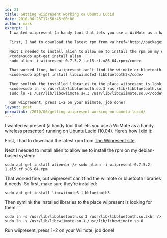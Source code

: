 ```yaml
---
id: 21
title: Getting wiipresent working on Ubuntu Lucid
date: 2010-06-23T17:50:45+00:00
author: mark
excerpt: |
  I wanted wiipresent (a handy tool that lets you use a WiiMote as a handy wireless presenter) running on Ubuntu Lucid (10.04). Here's how I did it:
  
  First, I had to download the latest rpm from <a href="http://packages.sw.be/wiipresent/">The Wiipresent site</a>.
  
  Next I needed to install alien to allow me to install the rpm on my debian-based system:
  <code>sudo apt-get install alien
  sudo alien -i wiipresent-0.7.5.2-1.el5.rf.x86_64.rpm</code>
  
  That worked fine, but wiipresent can't find the wiimote or bluetooth libraries it needs. So first, make sure they're installed:
  <code>sudo apt-get install libcwiimote3 libbluetooth3</code>
  
  Then symlink the installed libraries to the place wiipresent is looking for them:
  <code>sudo ln -s /usr/lib/libbluetooth.so.3 /usr/lib/libbluetooth.so.2
  sudo ln -s /usr/lib/libcwiimote.so.3 /usr/lib/libcwiimote.so.0</code>
  
  Run wiipresent, press 1+2 on your Wiimote, job done!
layout: post
permalink: /2010/06/getting-wiipresent-working-on-ubuntu-lucid/
---
```

I wanted wiipresent (a handy tool that lets you use a WiiMote as a handy wireless presenter) running on Ubuntu Lucid (10.04). Here&#8217;s how I did it:

First, I had to download the latest rpm from [The Wiipresent site](http://packages.sw.be/wiipresent/).

Next I needed to install alien to allow me to install the rpm on my debian-based system:
  
`sudo apt-get install alien<br />
sudo alien -i wiipresent-0.7.5.2-1.el5.rf.x86_64.rpm`

That worked fine, but wiipresent can&#8217;t find the wiimote or bluetooth libraries it needs. So first, make sure they&#8217;re installed:
  
`sudo apt-get install libcwiimote3 libbluetooth3`

Then symlink the installed libraries to the place wiipresent is looking for them:
  
`sudo ln -s /usr/lib/libbluetooth.so.3 /usr/lib/libbluetooth.so.2<br />
sudo ln -s /usr/lib/libcwiimote.so.3 /usr/lib/libcwiimote.so.0`

Run wiipresent, press 1+2 on your Wiimote, job done!